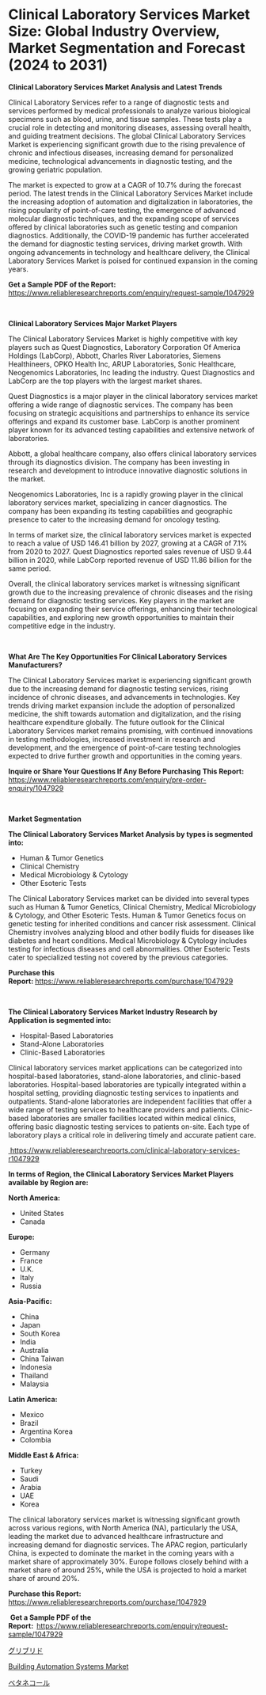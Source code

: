 <p><h1>Clinical Laboratory Services Market Size: Global Industry Overview, Market Segmentation and Forecast (2024 to 2031)</h1></p><p><strong>Clinical Laboratory Services Market Analysis and Latest Trends</strong></p>
<p><p>Clinical Laboratory Services refer to a range of diagnostic tests and services performed by medical professionals to analyze various biological specimens such as blood, urine, and tissue samples. These tests play a crucial role in detecting and monitoring diseases, assessing overall health, and guiding treatment decisions. The global Clinical Laboratory Services Market is experiencing significant growth due to the rising prevalence of chronic and infectious diseases, increasing demand for personalized medicine, technological advancements in diagnostic testing, and the growing geriatric population.</p><p>The market is expected to grow at a CAGR of 10.7% during the forecast period. The latest trends in the Clinical Laboratory Services Market include the increasing adoption of automation and digitalization in laboratories, the rising popularity of point-of-care testing, the emergence of advanced molecular diagnostic techniques, and the expanding scope of services offered by clinical laboratories such as genetic testing and companion diagnostics. Additionally, the COVID-19 pandemic has further accelerated the demand for diagnostic testing services, driving market growth. With ongoing advancements in technology and healthcare delivery, the Clinical Laboratory Services Market is poised for continued expansion in the coming years.</p></p>
<p><strong>Get a Sample PDF of the Report:&nbsp;</strong> <a href="https://www.reliableresearchreports.com/enquiry/request-sample/1047929">https://www.reliableresearchreports.com/enquiry/request-sample/1047929</a></p>
<p>&nbsp;</p>
<p><strong>Clinical Laboratory Services Major Market Players</strong></p>
<p><p>The Clinical Laboratory Services Market is highly competitive with key players such as Quest Diagnostics, Laboratory Corporation Of America Holdings (LabCorp), Abbott, Charles River Laboratories, Siemens Healthineers, OPKO Health Inc, ARUP Laboratories, Sonic Healthcare, Neogenomics Laboratories, Inc leading the industry. Quest Diagnostics and LabCorp are the top players with the largest market shares.</p><p>Quest Diagnostics is a major player in the clinical laboratory services market offering a wide range of diagnostic services. The company has been focusing on strategic acquisitions and partnerships to enhance its service offerings and expand its customer base. LabCorp is another prominent player known for its advanced testing capabilities and extensive network of laboratories.</p><p>Abbott, a global healthcare company, also offers clinical laboratory services through its diagnostics division. The company has been investing in research and development to introduce innovative diagnostic solutions in the market.</p><p>Neogenomics Laboratories, Inc is a rapidly growing player in the clinical laboratory services market, specializing in cancer diagnostics. The company has been expanding its testing capabilities and geographic presence to cater to the increasing demand for oncology testing.</p><p>In terms of market size, the clinical laboratory services market is expected to reach a value of USD 146.41 billion by 2027, growing at a CAGR of 7.1% from 2020 to 2027. Quest Diagnostics reported sales revenue of USD 9.44 billion in 2020, while LabCorp reported revenue of USD 11.86 billion for the same period.</p><p>Overall, the clinical laboratory services market is witnessing significant growth due to the increasing prevalence of chronic diseases and the rising demand for diagnostic testing services. Key players in the market are focusing on expanding their service offerings, enhancing their technological capabilities, and exploring new growth opportunities to maintain their competitive edge in the industry.</p></p>
<p>&nbsp;</p>
<p><strong>What Are The Key Opportunities For Clinical Laboratory Services Manufacturers?</strong></p>
<p><p>The Clinical Laboratory Services market is experiencing significant growth due to the increasing demand for diagnostic testing services, rising incidence of chronic diseases, and advancements in technologies. Key trends driving market expansion include the adoption of personalized medicine, the shift towards automation and digitalization, and the rising healthcare expenditure globally. The future outlook for the Clinical Laboratory Services market remains promising, with continued innovations in testing methodologies, increased investment in research and development, and the emergence of point-of-care testing technologies expected to drive further growth and opportunities in the coming years.</p></p>
<p><strong>Inquire or Share Your Questions If Any Before Purchasing This Report:</strong> <a href="https://www.reliableresearchreports.com/enquiry/pre-order-enquiry/1047929">https://www.reliableresearchreports.com/enquiry/pre-order-enquiry/1047929</a></p>
<p>&nbsp;</p>
<p><strong>Market Segmentation</strong></p>
<p><strong>The Clinical Laboratory Services Market Analysis by types is segmented into:</strong></p>
<p><ul><li>Human & Tumor Genetics</li><li>Clinical Chemistry</li><li>Medical Microbiology & Cytology</li><li>Other Esoteric Tests</li></ul></p>
<p><p>The Clinical Laboratory Services market can be divided into several types such as Human & Tumor Genetics, Clinical Chemistry, Medical Microbiology & Cytology, and Other Esoteric Tests. Human & Tumor Genetics focus on genetic testing for inherited conditions and cancer risk assessment. Clinical Chemistry involves analyzing blood and other bodily fluids for diseases like diabetes and heart conditions. Medical Microbiology & Cytology includes testing for infectious diseases and cell abnormalities. Other Esoteric Tests cater to specialized testing not covered by the previous categories.</p></p>
<p><strong>Purchase this Report:&nbsp;</strong><a href="https://www.reliableresearchreports.com/purchase/1047929">https://www.reliableresearchreports.com/purchase/1047929</a></p>
<p>&nbsp;</p>
<p><strong>The Clinical Laboratory Services Market Industry Research by Application is segmented into:</strong></p>
<p><ul><li>Hospital-Based Laboratories</li><li>Stand-Alone Laboratories</li><li>Clinic-Based Laboratories</li></ul></p>
<p><p>Clinical laboratory services market applications can be categorized into hospital-based laboratories, stand-alone laboratories, and clinic-based laboratories. Hospital-based laboratories are typically integrated within a hospital setting, providing diagnostic testing services to inpatients and outpatients. Stand-alone laboratories are independent facilities that offer a wide range of testing services to healthcare providers and patients. Clinic-based laboratories are smaller facilities located within medical clinics, offering basic diagnostic testing services to patients on-site. Each type of laboratory plays a critical role in delivering timely and accurate patient care.</p></p>
<p><a href="https://www.reliableresearchreports.com/clinical-laboratory-services-r1047929">&nbsp;https://www.reliableresearchreports.com/clinical-laboratory-services-r1047929</a></p>
<p><strong>In terms of Region, the Clinical Laboratory Services Market Players available by Region are:</strong></p>
<p>
    <p> <strong> North America: </strong>
        <ul>
            <li>United States</li>
            <li>Canada</li>
        </ul>
        </p> 
    <p> <strong> Europe: </strong>
        <ul>
            <li>Germany</li>
            <li>France</li>
            <li>U.K.</li>
            <li>Italy</li>
            <li>Russia</li>
        </ul>
        </p> 
    <p> <strong> Asia-Pacific: </strong>
        <ul>
            <li>China</li>
            <li>Japan</li>
            <li>South Korea</li>
            <li>India</li>
            <li>Australia</li>
            <li>China Taiwan</li>
            <li>Indonesia</li>
            <li>Thailand</li>
            <li>Malaysia</li>
        </ul>
        </p> 
    <p> <strong> Latin America: </strong>
        <ul>
            <li>Mexico</li>
            <li>Brazil</li>
            <li>Argentina Korea</li>
            <li>Colombia</li>
        </ul>
        </p> 
    <p> <strong> Middle East & Africa: </strong>
        <ul>
            <li>Turkey</li>
            <li>Saudi</li>
            <li>Arabia</li>
            <li>UAE</li>
            <li>Korea</li>
        </ul>
    </p>
    </p>
<p><p>The clinical laboratory services market is witnessing significant growth across various regions, with North America (NA), particularly the USA, leading the market due to advanced healthcare infrastructure and increasing demand for diagnostic services. The APAC region, particularly China, is expected to dominate the market in the coming years with a market share of approximately 30%. Europe follows closely behind with a market share of around 25%, while the USA is projected to hold a market share of around 20%.</p></p>
<p><strong>Purchase this Report: </strong><a href="https://www.reliableresearchreports.com/purchase/1047929">https://www.reliableresearchreports.com/purchase/1047929</a></p>
<p>&nbsp;<strong>Get a Sample PDF of the Report:&nbsp;&nbsp;</strong><a href="https://www.reliableresearchreports.com/enquiry/request-sample/1047929">https://www.reliableresearchreports.com/enquiry/request-sample/1047929</a></p>
<p><strong></strong></p>
<p><p><a href="https://github.com/MosesSpinka1914/Market-Research-Report-List-1/blob/main/833617120128.md">グリブリド</a></p><p><a href="https://github.com/NaomieConner2023/Market-Research-Report-List-1/blob/main/building-automation-systems-market.md">Building Automation Systems Market</a></p><p><a href="https://github.com/RudyBoyer2017/Market-Research-Report-List-1/blob/main/115193220132.md">ベタネコール</a></p></p>